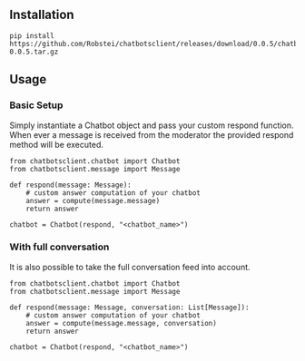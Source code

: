 ## Installation
```
pip install https://github.com/Robstei/chatbotsclient/releases/download/0.0.5/chatbotsclient-0.0.5.tar.gz
```
## Usage
### Basic Setup
Simply instantiate a Chatbot object and pass your custom respond function. When ever a message is received from the moderator the provided respond method will be executed.
```
from chatbotsclient.chatbot import Chatbot
from chatbotsclient.message import Message

def respond(message: Message):
    # custom answer computation of your chatbot
    answer = compute(message.message)
    return answer

chatbot = Chatbot(respond, "<chatbot_name>")
```
### With full conversation
It is also possible to take the full conversation feed into account.
```
from chatbotsclient.chatbot import Chatbot
from chatbotsclient.message import Message

def respond(message: Message, conversation: List[Message]):
    # custom answer computation of your chatbot
    answer = compute(message.message, conversation)
    return answer

chatbot = Chatbot(respond, "<chatbot_name>")
```